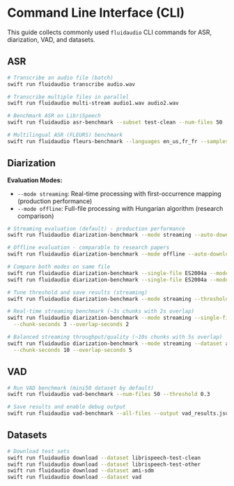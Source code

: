 # Command Line Interface (CLI)

This guide collects commonly used `fluidaudio` CLI commands for ASR, diarization, VAD, and datasets.

## ASR

```bash
# Transcribe an audio file (batch)
swift run fluidaudio transcribe audio.wav

# Transcribe multiple files in parallel
swift run fluidaudio multi-stream audio1.wav audio2.wav

# Benchmark ASR on LibriSpeech
swift run fluidaudio asr-benchmark --subset test-clean --num-files 50

# Multilingual ASR (FLEURS) benchmark
swift run fluidaudio fleurs-benchmark --languages en_us,fr_fr --samples 10
```

## Diarization

**Evaluation Modes:**
- `--mode streaming`: Real-time processing with first-occurrence mapping (production performance)
- `--mode offline`: Full-file processing with Hungarian algorithm (research comparison)

```bash
# Streaming evaluation (default) - production performance
swift run fluidaudio diarization-benchmark --mode streaming --auto-download

# Offline evaluation - comparable to research papers  
swift run fluidaudio diarization-benchmark --mode offline --auto-download

# Compare both modes on same file
swift run fluidaudio diarization-benchmark --single-file ES2004a --mode streaming --output streaming.json
swift run fluidaudio diarization-benchmark --single-file ES2004a --mode offline --output offline.json

# Tune threshold and save results (streaming)
swift run fluidaudio diarization-benchmark --mode streaming --threshold 0.7 --output results.json

# Real-time streaming benchmark (~3s chunks with 2s overlap)
swift run fluidaudio diarization-benchmark --mode streaming --single-file ES2004a \
  --chunk-seconds 3 --overlap-seconds 2

# Balanced streaming throughput/quality (~10s chunks with 5s overlap)
swift run fluidaudio diarization-benchmark --mode streaming --dataset ami-sdm \
  --chunk-seconds 10 --overlap-seconds 5
```

## VAD

```bash
# Run VAD benchmark (mini50 dataset by default)
swift run fluidaudio vad-benchmark --num-files 50 --threshold 0.3

# Save results and enable debug output
swift run fluidaudio vad-benchmark --all-files --output vad_results.json --debug
```

## Datasets

```bash
# Download test sets
swift run fluidaudio download --dataset librispeech-test-clean
swift run fluidaudio download --dataset librispeech-test-other
swift run fluidaudio download --dataset ami-sdm
swift run fluidaudio download --dataset vad
```

